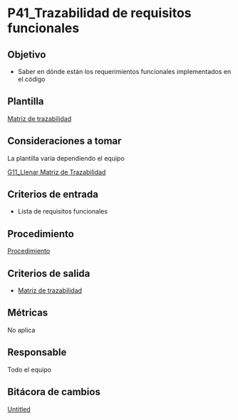# P41_Trazabilidad de requisitos funcionales

## Objetivo[](https://ace-software-development.github.io/Manual-de-Operaciones/docs/Plantillas/PL03_Creaci%C3%B3n%20de%20Procesos#objetivo)

- Saber en dónde están los requerimientos funcionales implementados en el código

## Plantilla

[Matriz de trazabilidad](https://docs.google.com/spreadsheets/d/1SabEsCCNVtxFJoqglCguCcy1aq_SM-P5ZXAz9y8DDaY/edit?usp=sharing)

## **Consideraciones a tomar**

La plantilla varía dependiendo el equipo

[G11_Llenar Matriz de Trazabilidad](../Gui%CC%81as%20484d71efd4064698ab23f6a2abbf748e/G11_Llenar%20Matriz%20de%20Trazabilidad%202a6094b09f214e6a9515bc73ce626e2c.md) 

## **Criterios de entrada**

- Lista de requisitos funcionales

## **Procedimiento**

[Procedimiento](P41_Trazabilidad%20de%20requisitos%20funcionales%20c0f80e5fbb7f474baf74ad4ffdec69b5/Procedimiento%202ca4bd1cd1e04bc38dcddbd93f78b281.csv)

## **Criterios de salida**

- [Matriz de trazabilidad](https://docs.google.com/spreadsheets/d/1SabEsCCNVtxFJoqglCguCcy1aq_SM-P5ZXAz9y8DDaY/edit?usp=sharing)

## **Métricas**

No aplica

## **Responsable**

Todo el equipo

## Bitácora de cambios

[Untitled](P41_Trazabilidad%20de%20requisitos%20funcionales%20c0f80e5fbb7f474baf74ad4ffdec69b5/Untitled%20Database%20315be480f8a34a529d0b119dea5e2863.csv)